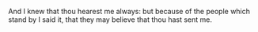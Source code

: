 And I knew that thou hearest me always: but because of the people which stand by I said it, that they may believe that thou hast sent me.
